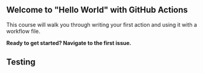 ## Welcome to "Hello World" with GitHub Actions

This course will walk you through writing your first action and using it with a workflow file. 

**Ready to get started? Navigate to the first issue.**
## Testing
